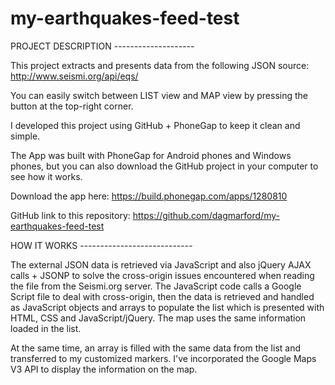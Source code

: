 # my-earthquakes-feed-test

PROJECT DESCRIPTION --------------------

This project extracts and presents data from the following JSON source: http://www.seismi.org/api/eqs/  

You can easily switch between LIST view and MAP view by pressing the button at the top-right corner.

I developed this project using GitHub + PhoneGap to keep it clean and simple. 

The App was built with PhoneGap for Android phones and Windows phones, but you can also download the GitHub project in your computer to see how it works. 

Download the app here: https://build.phonegap.com/apps/1280810

GitHub link to this repository: https://github.com/dagmarford/my-earthquakes-feed-test


HOW IT WORKS ----------------------------

The external JSON data is retrieved via JavaScript and also jQuery AJAX calls + JSONP to solve the cross-origin issues encountered when reading the file from the Seismi.org server. The JavaScript code calls a Google Script file to deal with cross-origin, then the data is retrieved and handled as JavaScript objects and arrays to populate the list which is presented with HTML, CSS and JavaScript/jQuery. The map uses the same information loaded in the list.

At the same time, an array is filled with the same data from the list and transferred to my customized markers. I've incorporated the Google Maps V3 API to display the information on the map. 
